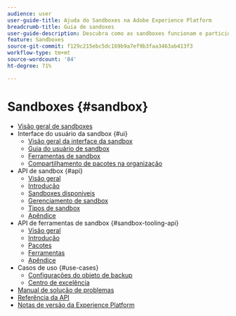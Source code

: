 ```yaml
---
audience: user
user-guide-title: Ajuda do Sandboxes na Adobe Experience Platform
breadcrumb-title: Guia de sandoxes
user-guide-description: Descubra como as sandboxes funcionam e particionam uma instância da Experience Platform em ambientes virtuais para desenvolvimento, teste e implantação de aplicativos.
feature: Sandboxes
source-git-commit: f129c215ebc5dc169b9a7ef9b3faa3463ab413f3
workflow-type: tm+mt
source-wordcount: '84'
ht-degree: 71%

---
```



# Sandboxes {#sandbox}

* [Visão geral de sandboxes](home.md)
* Interface do usuário da sandbox {#ui}
   * [Visão geral da interface da sandbox](ui/overview.md)
   * [Guia do usuário de sandbox](ui/user-guide.md)
   * [Ferramentas de sandbox](ui/sandbox-tooling.md)
   * [Compartilhamento de pacotes na organização](ui/sharing-packages-across-orgs.md)
* API de sandbox {#api}
   * [Visão geral](api/overview.md)
   * [Introdução](api/getting-started.md)
   * [Sandboxes disponíveis](api/available.md)
   * [Gerenciamento de sandbox](api/sandboxes.md)
   * [Tipos de sandbox](api/types.md)
   * [Apêndice](api/appendix.md)
* API de ferramentas de sandbox {#sandbox-tooling-api}
   * [Visão geral](sandbox-tooling-api/overview.md)
   * [Introdução](sandbox-tooling-api/getting-started.md)
   * [Pacotes](sandbox-tooling-api/packages.md)
   * [Ferramentas](sandbox-tooling-api/tools.md)
   * [Apêndice](sandbox-tooling-api/appendix.md)
* Casos de uso {#use-cases}
   * [Configurações do objeto de backup](use-cases/backup-object-configuration.md)
   * [Centro de excelência](use-cases/center-of-excellence.md)
* [Manual de solução de problemas](troubleshooting-guide.md)
* [Referência da API](https://www.adobe.io/experience-platform-apis/references/sandbox)
* [Notas de versão da Experience Platform](https://experienceleague.adobe.com/pt-br/docs/experience-platform/release-notes/latest?lang=pt-BR)
